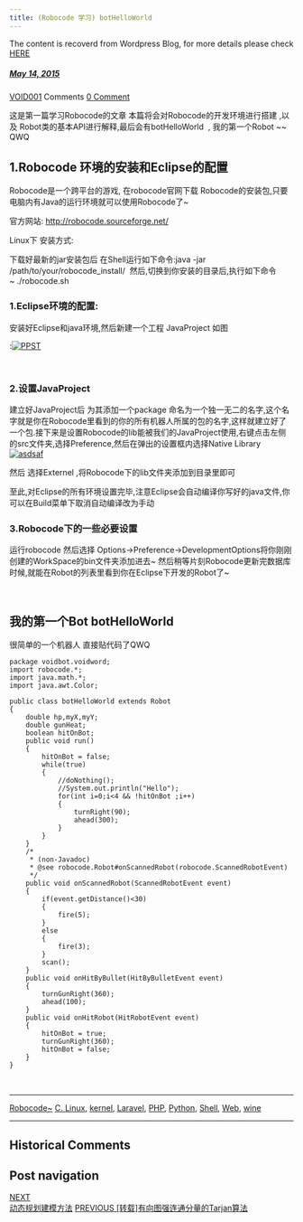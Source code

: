 ```yaml
---
title: (Robocode 学习) botHelloWorld
---
```

The content is recoverd from Wordpress Blog, for more details please check [HERE](recover-my-blog)



#####  [May 14, 2015](https://web.archive.org/web/20210418232305/https://void-shana.moe/robocode/robocode-%e5%ad%a6%e4%b9%a0-bothelloworld.html "10:25 pm") 
[VOID001](https://web.archive.org/web/20210418232305/https://void-shana.moe/author/void001 "View all posts by VOID001") Comments  [0 Comment](https://web.archive.org/web/20210418232305/https://void-shana.moe/robocode/robocode-%e5%ad%a6%e4%b9%a0-bothelloworld.html#respond)





这是第一篇学习Robocode的文章 本篇将会对Robocode的开发环境进行搭建 ,以及 Robot类的基本API进行解释,最后会有botHelloWorld  , 我的第一个Robot ~~ QWQ



1.Robocode 环境的安装和Eclipse的配置
---------------------------


Robocode是一个跨平台的游戏, 在robocode官网下载 Robocode的安装包,只要电脑内有Java的运行环境就可以使用Robocode了~


官方网站: http://robocode.sourceforge.net/


Linux下 安装方式:


下载好最新的jar安装包后 在Shell运行如下命令:java -jar /path/to/your/robocode\_install/  然后,切换到你安装的目录后,执行如下命令~ ./robocode.sh


### 1.Eclipse环境的配置:


安装好Eclipse和java环境,然后新建一个工程 JavaProject 如图


:[![PPST](https://web.archive.org/web/20210418232305im_/http://localhost/My_Blog/wp-content/uploads/2015/05/PPST-300x169.png)](https://web.archive.org/web/20210418232305/http://localhost/My_Blog/wp-content/uploads/2015/05/PPST.png)


 


### 2.设置JavaProject


建立好JavaProject后 为其添加一个package 命名为一个独一无二的名字,这个名字就是你在Robocode里看到的你的所有机器人所属的包的名字,这样就建立好了一个包.接下来是设置Robocode的lib能被我们的JavaProject使用,右键点击左侧的src文件夹,选择Preference,然后在弹出的设置框内选择Native Library[![asdsaf](https://web.archive.org/web/20210418232305im_/http://localhost/My_Blog/wp-content/uploads/2015/05/asdsaf-300x210.png)](https://web.archive.org/web/20210418232305/http://localhost/My_Blog/wp-content/uploads/2015/05/asdsaf.png)


然后 选择Externel ,将Robocode下的lib文件夹添加到目录里即可


至此,对Eclipse的所有环境设置完毕,注意Eclipse会自动编译你写好的java文件,你可以在Build菜单下取消自动编译改为手动


### 3.Robocode下的一些必要设置


运行robocode 然后选择 Options->Preference->DevelopmentOptions将你刚刚创建的WorkSpace的bin文件夹添加进去~ 然后稍等片刻Robocode更新完数据库时候,就能在Robot的列表里看到你在Eclipse下开发的Robot了~


 


我的第一个Bot botHelloWorld
----------------------


很简单的一个机器人 直接贴代码了QWQ



```
package voidbot.voidword;
import robocode.*;
import java.math.*;
import java.awt.Color;

public class botHelloWorld extends Robot
{
    double hp,myX,myY;
    double gunHeat;
    boolean hitOnBot;
    public void run()
    {
        hitOnBot = false;
        while(true)
        {
            //doNothing();
            //System.out.println("Hello");
            for(int i=0;i<4 && !hitOnBot ;i++)
            {
                turnRight(90);
                ahead(300);
            }
        }
    }
    /*
     * (non-Javadoc)
     * @see robocode.Robot#onScannedRobot(robocode.ScannedRobotEvent)
     */
    public void onScannedRobot(ScannedRobotEvent event)
    {
        if(event.getDistance()<30)
        {
            fire(5);
        }
        else
        {
            fire(3);
        }
        scan();
    }
    public void onHitByBullet(HitByBulletEvent event)
    {
        turnGunRight(360);
        ahead(100);
    }
    public void onHitRobot(HitRobotEvent event)
    {
        hitOnBot = true;
        turnGunRight(360);
        hitOnBot = false;
    }
}

```

 






---


[Robocode~](https://web.archive.org/web/20210418232305/https://void-shana.moe/category/robocode) [C. Linux](https://web.archive.org/web/20210418232305/https://void-shana.moe/tag/c-linux), [kernel](https://web.archive.org/web/20210418232305/https://void-shana.moe/tag/kernel), [Laravel](https://web.archive.org/web/20210418232305/https://void-shana.moe/tag/laravel), [PHP](https://web.archive.org/web/20210418232305/https://void-shana.moe/tag/php), [Python](https://web.archive.org/web/20210418232305/https://void-shana.moe/tag/python), [Shell](https://web.archive.org/web/20210418232305/https://void-shana.moe/tag/shell), [Web](https://web.archive.org/web/20210418232305/https://void-shana.moe/tag/web), [wine](https://web.archive.org/web/20210418232305/https://void-shana.moe/tag/wine) 






------------------------
## Historical Comments
Post navigation
---------------
[NEXT  
动态规划建模方法](https://web.archive.org/web/20210418232305/https://void-shana.moe/acmalgo/%e5%8a%a8%e6%80%81%e8%a7%84%e5%88%92%e5%bb%ba%e6%a8%a1%e6%96%b9%e6%b3%95.html)
[PREVIOUS 
[转载]有向图强连通分量的Tarjan算法](https://web.archive.org/web/20210418232305/https://void-shana.moe/acmalgo/%e8%bd%ac%e8%bd%bd%e6%9c%89%e5%90%91%e5%9b%be%e5%bc%ba%e8%bf%9e%e9%80%9a%e5%88%86%e9%87%8f%e7%9a%84tarjan%e7%ae%97%e6%b3%95.html)

            